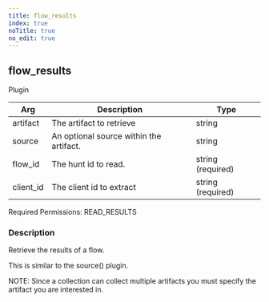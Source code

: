 ```yaml
---
title: flow_results
index: true
noTitle: true
no_edit: true
---
```




<div class="vql_item"></div>


## flow_results
<span class='vql_type label label-warning pull-right page-header'>Plugin</span>



<div class="vqlargs"></div>

Arg | Description | Type
----|-------------|-----
artifact|The artifact to retrieve|string
source|An optional source within the artifact.|string
flow_id|The hunt id to read.|string (required)
client_id|The client id to extract|string (required)

Required Permissions: 
<span class="linkcolour label label-success">READ_RESULTS</span>

### Description

Retrieve the results of a flow.

This is similar to the source() plugin.

NOTE: Since a collection can collect multiple artifacts you must
specify the artifact you are interested in.


